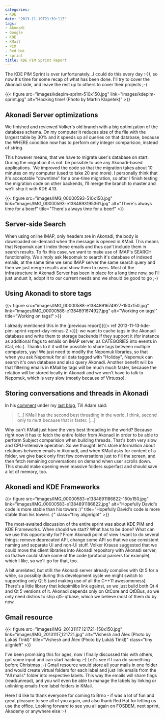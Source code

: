 ```yaml
---
categories:
- KDE
date: "2013-11-19T21:39:11Z"
tags:
- Akonadi
- Google
- KDE
- KMail
- PIM
- Red Hat
- sprint
title: KDE PIM Sprint Report
---
```

The KDE PIM Sprint is over (unfortunately...I could do this every day :-)), so now it's time for some recap of what has been done. I'll try to cover the Akonadi side, and leave the rest up to others to cover their projects ;-)

{{< figure src="images/kdepim-sprint-510x150.jpg" link="images/kdepim-sprint.jpg" alt="Hacking time! (Photo by Martin Klapetek)" >}}

## Akonadi Server optimizations

We finished and reviewed Volker's old branch with a big optimization of the database schema. On my computer it reduces size of the file with the largest table by 30% and it speeds up all queries on that database, because the WHERE condition now has to perform only integer comparision, instead of string.

This however means, that we have to migrate user's database on start. During the migration it is not  be possible to use any Akonadi-based applications.  We improved the code so that the migration takes about 10 minutes on my computer (used to take 20 and more). I personally think that it's acceptable "downtime" for a one-time migration, so after I finish testing the migration code on other backends, I'll merge the branch to master and we'll ship it with KDE 4.13.

{{< figure src="images/IMG_00000593-510x150.jpg" link="images/IMG_00000593-e1384893195361.jpg" alt="There's always time for a beer!" title="There's always time for a beer!" >}}

## Server-side Search

When using online IMAP, only headers are in Akonadi, the body is downloaded on-demand when the message is opened in KMail. This means that Nepomuk can't index these emails and thus can't include them in search results. To fix this case, we want to make use of IMAP's SEARCH functionality. We simply ask Nepomuk to search it's database of indexed emails, at the same time we send IMAP server the same search query and then we just merge results and show them to users. Most of the infrastructure in Akonadi Server has been in place for a long time now, so I'll just undust it, adopt it to our current needs and we should be good to go ;-)

## Using Akonadi to store tags

{{< figure src="images/IMG_00000588-e1384891674927-150x150.jpg" link="images/IMG_00000588-e1384891674927.jpg" alt="Working on tags!" title="Working on tags!" >}}

I already mentioned this in the [previous report]({{< ref 2013-11-13-kde-pim-sprint-report-day-minus-2 >}}): we want to cache tags in the Akonadi database and write them to storage backends if they support it (for instance as additional flags to emails on IMAP server, as CATEGORIES into events in iCal, etc.). Thanks to it it will be possible to share tags between multiple computers, yay! We just need to modify the Nepomuk libraries, so that when you ask Nepomuk for all data tagged with "Holiday", Nepomuk can search it's own database and also query Akonadi. Another benefit will be that filtering emails in KMail by tags will be much much faster, because the relation will be stored locally in Akonadi and we won't have to talk to Nepomuk, which is very slow (mostly because of Virtuoso).

## Storing conversations and threads in Akonadi

In his [comment](2013-11-18-email-threading-in-kmail-your-help-is-needed/#comment-710) under my [last blog](2013-11-18-email-threading-in-kmail-your-help-is-needed), Till Adam said:

> [...] KMail has the second best threading in the world, I think, second only to mutt because that is faster. [...]

Why can't KMail just have the very best threading in the world? Because right now it has to fetch the entire folder from Akonadi in order to be able to perform Subject comparision when building threads. That's both very slow and CPU-intensive operation. So we thought: let's store information about relations between emails in Akonadi, and when KMail asks for content of a folder, we give back only first few conversations just to fill the screen, and then fetch remaining conversations on demand when user scrolls down. This should make opening even massive folders superfast and should save a lot of memory, too.

## Akonadi and KDE Frameworks

{{< figure src="images/IMG_00000583-e1384891186822-150x150.jpg" link="images/IMG_00000583-e1384891186822.jpg" alt="Hopefully David's code is more stable than his towers :)" title="Hopefully David's code is more stable than his towers :)" class="tiny alignright" >}}

The most-awaited discussion of the entire sprint was about KDE PIM and KDE Frameworks. When should we start? What has to be done? What can we use this opportunity for? From Akonadi point of view I want to do several things: remove deprecated API, change some API so that we use consistent naming and separate UI and non-UI stuff. Volker Krause suggested that we could move the client libraries into Akonadi repository with Akonadi server, so thatwe could share some of the code (protocol parsers for example), which I like, so we'll go for that, too.

A bit unrelated, but still: the Akonadi server already compiles with Qt 5 for a while, so possibly during this development cycle we might switch to supporting only Qt 5 (and making use of all the C++11 awesomeness). There's a little library that kdepimlibs link against, so we just build both Qt 4 and Qt 5 versions of it. Akonadi depends only on QtCore and QtDBus, so we only need distros to ship qt5-qtbase, which we believe most of them do by now.

## Gmail resource
    
{{< figure src="images/IMG_20131117_121721-150x150.jpg" link="images/IMG_20131117_121721.jpg" alt="Vishesh and Àlex (Photo by Lukáš Tinkl)" title="Vishesh and Àlex (Photo by Lukáš Tinkl)" class="tiny alignleft" >}}

I've been promising this for ages, now I finally discussed this with others, got some input and can start hacking :-) Let's see if I can do something before Christmas ;-) Gmail resource would store all your mails in one folder and would create virtual folders for each label and just link emails from the "All mails" folder into respective labels. This way the emails will share flags (read/unread), and you will even be able to manage the labels by linking or unlinking emails from label folders in KMail.

Here I'd like to thank everyone for coming to Brno - if was a lot of fun and great pleasure to see all of you again, and also thank Red Hat for letting us use the office. Looking forward to see you all again on FOSDEM, next sprint, Akademy or anywhere else :-)


